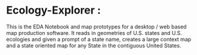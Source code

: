 # Ecology-Explorer :
This is the EDA Notebook and map prototypes for a desktop / web based map production software. It reads in geometries of U.S. states and U.S. ecologies and given a prompt of a state name, creates a large context map and a state oriented map for any State in the contiguous United States.
